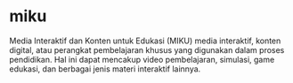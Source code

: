 # miku
Media Interaktif dan Konten untuk Edukasi (MIKU)
media interaktif, konten digital, atau perangkat pembelajaran khusus yang digunakan dalam proses pendidikan. Hal ini dapat mencakup video pembelajaran, simulasi, game edukasi, dan berbagai jenis materi interaktif lainnya.
